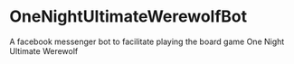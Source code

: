 # OneNightUltimateWerewolfBot
A facebook messenger bot to facilitate playing the board game One Night Ultimate Werewolf
